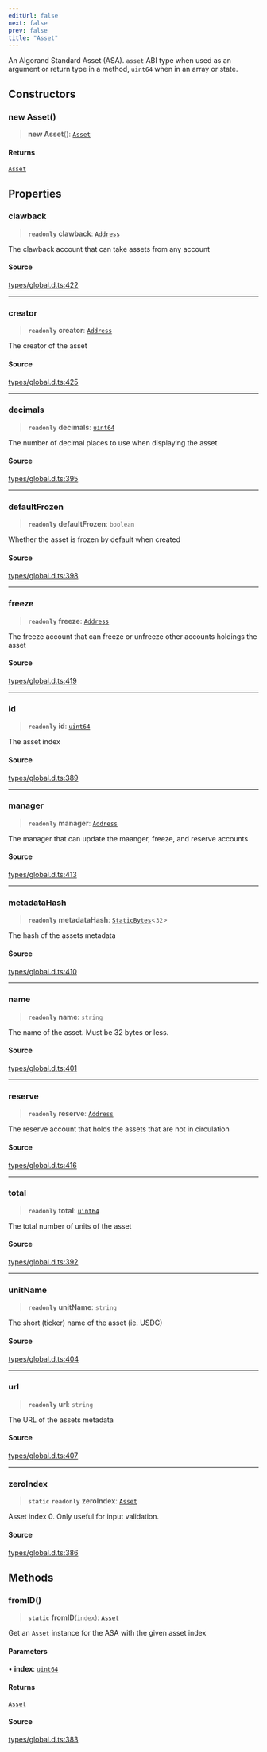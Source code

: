 ```yaml
---
editUrl: false
next: false
prev: false
title: "Asset"
---
```


An Algorand Standard Asset (ASA). `asset` ABI type when used as an argument or return type in a method, `uint64` when in an array or state.

## Constructors

### new Asset()

> **new Asset**(): [`Asset`](Asset.md)

#### Returns

[`Asset`](Asset.md)

## Properties

### clawback

> **`readonly`** **clawback**: [`Address`](Address.md)

The clawback account that can take assets from any account

#### Source

[types/global.d.ts:422](https://github.com/algorandfoundation/tealscript/blob/e015f8b0/types/global.d.ts#L422)

***

### creator

> **`readonly`** **creator**: [`Address`](Address.md)

The creator of the asset

#### Source

[types/global.d.ts:425](https://github.com/algorandfoundation/tealscript/blob/e015f8b0/types/global.d.ts#L425)

***

### decimals

> **`readonly`** **decimals**: [`uint64`](../type-aliases/uint64.md)

The number of decimal places to use when displaying the asset

#### Source

[types/global.d.ts:395](https://github.com/algorandfoundation/tealscript/blob/e015f8b0/types/global.d.ts#L395)

***

### defaultFrozen

> **`readonly`** **defaultFrozen**: `boolean`

Whether the asset is frozen by default when created

#### Source

[types/global.d.ts:398](https://github.com/algorandfoundation/tealscript/blob/e015f8b0/types/global.d.ts#L398)

***

### freeze

> **`readonly`** **freeze**: [`Address`](Address.md)

The freeze account that can freeze or unfreeze other accounts holdings the asset

#### Source

[types/global.d.ts:419](https://github.com/algorandfoundation/tealscript/blob/e015f8b0/types/global.d.ts#L419)

***

### id

> **`readonly`** **id**: [`uint64`](../type-aliases/uint64.md)

The asset index

#### Source

[types/global.d.ts:389](https://github.com/algorandfoundation/tealscript/blob/e015f8b0/types/global.d.ts#L389)

***

### manager

> **`readonly`** **manager**: [`Address`](Address.md)

The manager that can update the maanger, freeze, and reserve accounts

#### Source

[types/global.d.ts:413](https://github.com/algorandfoundation/tealscript/blob/e015f8b0/types/global.d.ts#L413)

***

### metadataHash

> **`readonly`** **metadataHash**: [`StaticBytes`](../type-aliases/StaticBytes.md)\<`32`\>

The hash of the assets metadata

#### Source

[types/global.d.ts:410](https://github.com/algorandfoundation/tealscript/blob/e015f8b0/types/global.d.ts#L410)

***

### name

> **`readonly`** **name**: `string`

The name of the asset. Must be 32 bytes or less.

#### Source

[types/global.d.ts:401](https://github.com/algorandfoundation/tealscript/blob/e015f8b0/types/global.d.ts#L401)

***

### reserve

> **`readonly`** **reserve**: [`Address`](Address.md)

The reserve account that holds the assets that are not in circulation

#### Source

[types/global.d.ts:416](https://github.com/algorandfoundation/tealscript/blob/e015f8b0/types/global.d.ts#L416)

***

### total

> **`readonly`** **total**: [`uint64`](../type-aliases/uint64.md)

The total number of units of the asset

#### Source

[types/global.d.ts:392](https://github.com/algorandfoundation/tealscript/blob/e015f8b0/types/global.d.ts#L392)

***

### unitName

> **`readonly`** **unitName**: `string`

The short (ticker) name of the asset (ie. USDC)

#### Source

[types/global.d.ts:404](https://github.com/algorandfoundation/tealscript/blob/e015f8b0/types/global.d.ts#L404)

***

### url

> **`readonly`** **url**: `string`

The URL of the assets metadata

#### Source

[types/global.d.ts:407](https://github.com/algorandfoundation/tealscript/blob/e015f8b0/types/global.d.ts#L407)

***

### zeroIndex

> **`static`** **`readonly`** **zeroIndex**: [`Asset`](Asset.md)

Asset index 0. Only useful for input validation.

#### Source

[types/global.d.ts:386](https://github.com/algorandfoundation/tealscript/blob/e015f8b0/types/global.d.ts#L386)

## Methods

### fromID()

> **`static`** **fromID**(`index`): [`Asset`](Asset.md)

Get an `Asset` instance for the ASA with the given asset index

#### Parameters

• **index**: [`uint64`](../type-aliases/uint64.md)

#### Returns

[`Asset`](Asset.md)

#### Source

[types/global.d.ts:383](https://github.com/algorandfoundation/tealscript/blob/e015f8b0/types/global.d.ts#L383)
